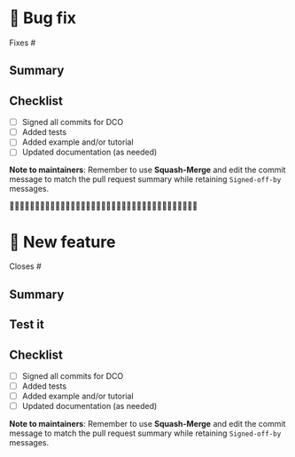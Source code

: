 <!--
Please remove the appropriate section.
For example, if this is a new feature, remove all sections except for the "New feature" section

If this is your first time opening a PR, be sure to check the contribution guide:
https://github.com/Ekumen-OS/andino/blob/jazzy/CONTRIBUTING.md
-->

# 🦟 Bug fix

Fixes #<NUMBER>

## Summary
<!-- Describe your fix, including an explanation of how to reproduce the bug
before and after the PR.-->

## Checklist
- [ ] Signed all commits for DCO
- [ ] Added tests
- [ ] Added example and/or tutorial
- [ ] Updated documentation (as needed)

**Note to maintainers**: Remember to use **Squash-Merge** and edit the commit message to match the pull request summary while retaining `Signed-off-by` messages.

🔸🔸🔸🔸🔸🔸🔸🔸🔸🔸🔸🔸🔸🔸🔸🔸🔸🔸🔸🔸🔸🔸🔸🔸🔸🔸🔸🔸🔸🔸🔸🔸🔸🔸🔸🔸🔸

# 🎉 New feature

Closes #<NUMBER>

## Summary
<!--Explain changes made, the expected behavior, and provide any other additional
context (e.g., screenshots, gifs) if appropriate.-->

## Test it
<!--Explain how reviewers can test this new feature manually.-->

## Checklist
- [ ] Signed all commits for DCO
- [ ] Added tests
- [ ] Added example and/or tutorial
- [ ] Updated documentation (as needed)

**Note to maintainers**: Remember to use **Squash-Merge** and edit the commit message to match the pull request summary while retaining `Signed-off-by` messages.
